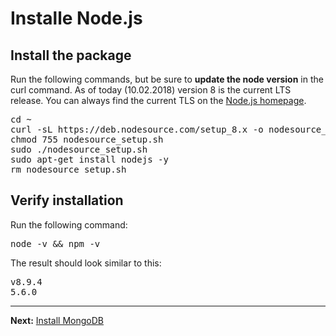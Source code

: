 # Installe Node.js

## Install the package

Run the following commands, but be sure to __update the node version__ in the curl command. As of today (10.02.2018) version 8 is the current LTS release. You can always find the current TLS on the [Node.js homepage](https://nodejs.org/en/).

<pre>
cd ~
curl -sL https://deb.nodesource.com/setup_8.x -o nodesource_setup.sh
chmod 755 nodesource_setup.sh
sudo ./nodesource_setup.sh
sudo apt-get install nodejs -y
rm nodesource_setup.sh
</pre>

## Verify installation

Run the following command:  
<pre>
node -v && npm -v
</pre>

The result should look similar to this:  
<pre>
v8.9.4
5.6.0
</pre>

---
__Next:__ [Install MongoDB](./install-mongodb.md)
